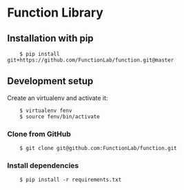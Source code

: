 # Function Library

## Installation with pip

        $ pip install git+https://github.com/FunctionLab/function.git@master
        
## Development setup

Create an virtualenv and activate it:

        $ virtualenv fenv
        $ source fenv/bin/activate
    
### Clone from GitHub

        $ git clone git@github.com:FunctionLab/function.git
        
### Install dependencies

        $ pip install -r requirements.txt
        
        
